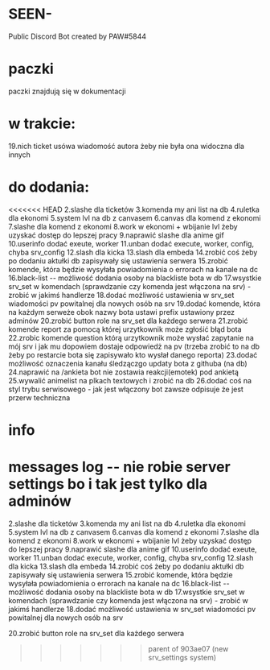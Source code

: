 # SEEN-
 Public Discord Bot created by PAW#5844

# paczki
paczki znajdują się w dokumentacji

# w trakcie:
19.nich ticket usówa wiadomość autora żeby nie była ona widoczna dla innych

# do dodania:
<<<<<<< HEAD
    2.slashe dla ticketów
    3.komenda my ani list na db
    4.ruletka dla ekonomi
    5.system lvl na db z canvasem
    6.canvas dla komend z ekonomi
    7.slashe dla komend z ekonomi
    8.work w ekonomi + wbijanie lvl żeby uzyskać dostęp do lepszej pracy
    9.naprawić slashe dla anime gif
    10.userinfo dodać exeute, worker
    11.unban dodać execute, worker, config, chyba srv_config
    12.slash dla kicka
    13.slash dla embeda
    14.zrobić coś żeby po dodaniu aktułki db zapisywały się ustawienia serwera
    15.zrobić komende, która będzie wysyłała powiadomienia o errorach na kanale na dc
    16.black-list -- możliwość dodania osoby na blackliste bota w db
    17.wsystkie srv_set w komendach (sprawdzanie czy komenda jest włączona na srv) -
    zrobić w jakimś handlerze
    18.dodać możliwość ustawienia w srv_set wiadomości pv powitalnej dla nowych osób na srv
    19.dodać komende, która na każdym serweże obok nazwy bota ustawi prefix ustawiony przez adminów
    20.zrobić button role na srv_set dla każdego serwera
    21.zrobić komende report za pomocą której urzytkownik może zgłośić błąd bota
    22.zrobic komende question którą urzytkownik może wysłać zapytanie na mój srv i jak mu dopowiem dostaje odpowiedż na pv (trzeba zrobić to na db żeby po restarcie bota się zapisywało kto wysłał danego reporta)
    23.dodać możliwość oznaczenia kanału śledzączgo updaty bota z githuba (na db)
    24.naprawić na /ankieta bot nie zostawia reakcji(emotek) pod ankietą
    25.wywalić animelist na plkach textowych i zrobić na db
    26.dodać coś na styl trybu serwisowego - jak jest włączony bot zawsze odpisuje że jest przerw techniczna
# info
messages log -- nie robie server settings bo i tak jest tylko dla adminów
=======
2.slashe dla ticketów
3.komenda my ani list na db
4.ruletka dla ekonomi
5.system lvl na db z canvasem
6.canvas dla komend z ekonomi
7.slashe dla komend z ekonomi
8.work w ekonomi + wbijanie lvl żeby uzyskać dostęp do lepszej pracy
9.naprawić slashe dla anime gif
10.userinfo dodać exeute, worker
11.unban dodać execute, worker, config, chyba srv_config
12.slash dla kicka
13.slash dla embeda
14.zrobić coś żeby po dodaniu aktułki db zapisywały się ustawienia serwera
15.zrobić komende, która będzie wysyłała powiadomienia o errorach na kanale na dc
16.black-list -- możliwość dodania osoby na blackliste bota w db
17.wsystkie srv_set w komendach (sprawdzanie czy komenda jest włączona na srv) -
zrobić w jakimś handlerze
18.dodać możliwość ustawienia w srv_set wiadomości pv powitalnej dla nowych osób na srv

20.zrobić button role na srv_set dla każdego serwera
>>>>>>> parent of 903ae07 (new srv_settings system)
